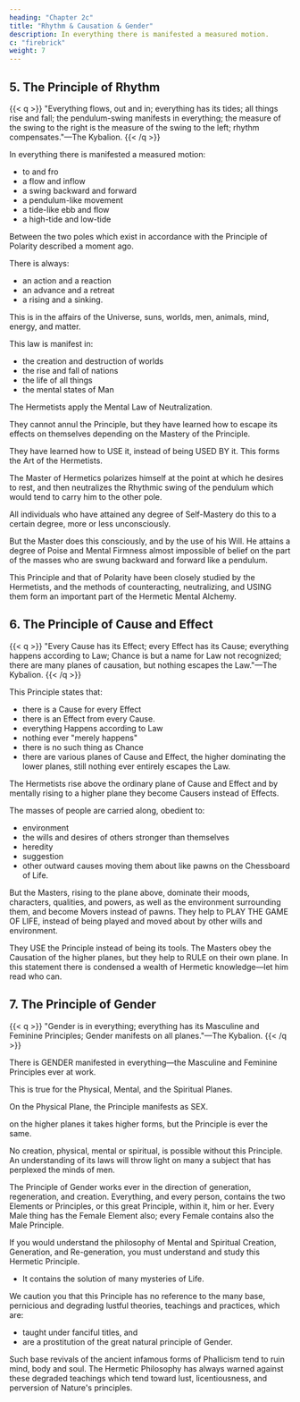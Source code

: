 ```yaml
---
heading: "Chapter 2c"
title: "Rhythm & Causation & Gender"
description: In everything there is manifested a measured motion.
c: "firebrick"
weight: 7
---
```



## 5. The Principle of Rhythm

{{< q >}}
"Everything flows, out and in; everything has its tides; all things rise and fall; the pendulum-swing manifests in everything; the measure of the swing to the right is the measure of the swing to the left; rhythm compensates."—The Kybalion.
{{< /q >}}


In everything there is manifested a measured motion:
- to and fro
- a flow and inflow
- a swing backward and forward
- a pendulum-like movement
- a tide-like ebb and flow
- a high-tide and low-tide

Between the two poles which exist in accordance with the Principle of Polarity described a moment ago. 

There is always:
- an action and a reaction
- an advance and a retreat
- a rising and a sinking. 

This is in the affairs of the Universe, suns, worlds, men, animals, mind, energy, and matter.

This law is manifest in:
- the creation and destruction of worlds
- the rise and fall of nations
- the life of all things
- the mental states of Man <!-- (and it is with this latter that the Hermetists find the understanding of the Principle most important).  -->


The Hermetists <!-- have grasped this Principle, finding its universal application, and have also discovered certain means to overcome its effects in themselves by the use of the appropriate formulas and methods. They --> apply the Mental Law of Neutralization. 

They cannot annul the Principle, <!-- or cause it to cease its operation, --> but they have learned how to escape its effects on themselves depending on the Mastery of the Principle. 

They have learned how to USE it, instead of being USED BY it. This forms <!--  In this and similar methods, consist --> the Art of the Hermetists. 

The Master of Hermetics polarizes himself at the point at which he desires to rest, and then neutralizes the Rhythmic swing of the pendulum which would tend to carry him to the other pole. 

All individuals who have attained any degree of Self-Mastery do this to a certain degree, more or less unconsciously.

But the Master does this consciously, and by the use of his Will. He attains a degree of Poise and Mental Firmness almost impossible of belief on the part of the masses who are swung backward and forward like a pendulum. 

This Principle and that of Polarity have been closely studied by the Hermetists, and the methods of counteracting, neutralizing, and USING them form an important part of the Hermetic Mental Alchemy.


## 6. The Principle of Cause and Effect

{{< q >}}
"Every Cause has its Effect; every Effect has its Cause; everything happens according to Law; Chance is but a name for Law not recognized; there are many planes of causation, but nothing escapes the Law."—The Kybalion.
{{< /q >}}


This Principle states that:
- there is a Cause for every Effect
- there is an Effect from every Cause. 
- everything Happens according to Law
- nothing ever "merely happens"
- there is no such thing as Chance
- there are various planes of Cause and Effect, the higher dominating the lower planes, still nothing ever entirely escapes the Law. 

The Hermetists rise above the ordinary plane of Cause and Effect and by mentally rising to a higher plane they become Causers instead of Effects.

The masses of people are carried along, obedient to:
- environment
- the wills and desires of others stronger than themselves
- heredity
- suggestion
- other outward causes moving them about like pawns on the Chessboard of Life. 

But the Masters, rising to the plane above, dominate their moods, characters, qualities, and powers, as well as the environment surrounding them, and become Movers instead of pawns. They help to PLAY THE GAME OF LIFE, instead of being played and moved about by other wills and environment. 

They USE the Principle instead of being its tools. The Masters obey the Causation of the higher planes, but they help to RULE on their own plane. In this statement there is condensed a wealth of Hermetic knowledge—let him read who can.


## 7. The Principle of Gender

{{< q >}}
"Gender is in everything; everything has its Masculine and Feminine Principles; Gender manifests on all planes."—The Kybalion.
{{< /q >}}


There is GENDER manifested in everything—the Masculine and Feminine Principles ever at work. 

This is true for the Physical, Mental, and the Spiritual Planes. 


On the Physical Plane, the Principle manifests as SEX.

on the higher planes it takes higher forms, but the Principle is ever the same. 

No creation, physical, mental or spiritual, is possible without this Principle. An understanding of its laws will throw light on many a subject that has perplexed the minds of men. 

The Principle of Gender works ever in the direction of generation, regeneration, and creation. Everything, and every person, contains the two Elements or Principles, or this great Principle, within it, him or her. Every Male thing has the Female Element also; every Female contains also the Male Principle. 

If you would understand the philosophy of Mental and Spiritual Creation, Generation, and Re-generation, you must understand and study this Hermetic Principle.
- It contains the solution of many mysteries of Life. 

We caution you that this Principle has no reference to the many base, pernicious and degrading lustful theories, teachings and practices, which are:
- taught under fanciful titles, and
- are a prostitution of the great natural principle of Gender. 

Such base revivals of the ancient infamous forms of Phallicism tend to ruin mind, body and soul. The Hermetic Philosophy has always warned against these degraded teachings which tend toward lust, licentiousness, and perversion of Nature's principles.

<!-- If you seek such teachings, you must go elsewhere for them—Hermeticism contains nothing for you along these lines. To the pure, all things are pure; to the base, all things are base. -->
